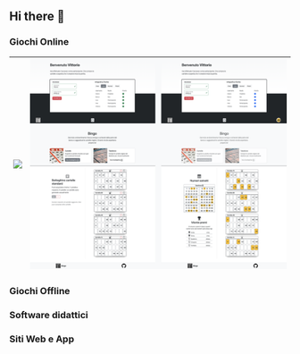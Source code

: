 ## Hi there 👋

### Giochi Online

|   <img src="https://github.com/vittorioPiotti/FilaTreOnline/blob/main/FilaTreOnline/imgs/preview.gif" width="100%" />  | <img src="https://github.com/vittorioPiotti/Bingo-Online-Bootstrap/blob/main/preview.png" />| 
|  ------------ | ------------ | 

### Giochi Offline

### Software didattici

### Siti Web e App


